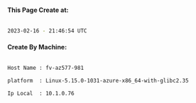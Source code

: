 
   
#### This Page Create at:

```bash

2023-02-16 - 21:46:54 UTC

```

#### Create By Machine:

```bash

Host Name : fv-az577-981

platform  : Linux-5.15.0-1031-azure-x86_64-with-glibc2.35

Ip Local  : 10.1.0.76

```

